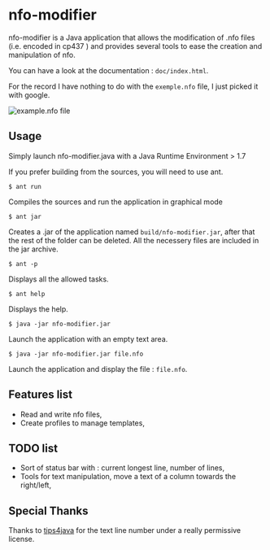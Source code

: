 nfo-modifier
=======

nfo-modifier is a Java application that allows the modification of .nfo files (i.e. encoded in cp437 )
and provides several tools to ease the creation and manipulation of nfo.

You can have a look at the documentation : `doc/index.html`.

For the record I have nothing to do with the `exemple.nfo` file, I just picked it with google.

![example.nfo file](https://raw.github.com/AlexandreRio/nfo-modifier/master/interface.png)

Usage
-------
Simply launch nfo-modifier.java with a Java Runtime Environment > 1.7

If you prefer building from the sources, you will need to use ant.

    $ ant run

Compiles the sources and run the application in graphical mode

    $ ant jar

Creates a .jar of the application named `build/nfo-modifier.jar`, after that
the rest of the folder can be deleted. All the necessery files are included in
the jar archive.

    $ ant -p

Displays all the allowed tasks.

    $ ant help

Displays the help.

    $ java -jar nfo-modifier.jar

Launch the application with an empty text area.

    $ java -jar nfo-modifier.jar file.nfo

Launch the application and display the file : `file.nfo`.

Features list
-------
* Read and write nfo files,
* Create profiles to manage templates,

TODO list
-------

* Sort of status bar with : current longest line, number of lines,
* Tools for text manipulation, move a text of a column towards the right/left,

Special Thanks
-------

Thanks to [tips4java](http://tips4java.wordpress.com/) for the text line
number under a really permissive license.
